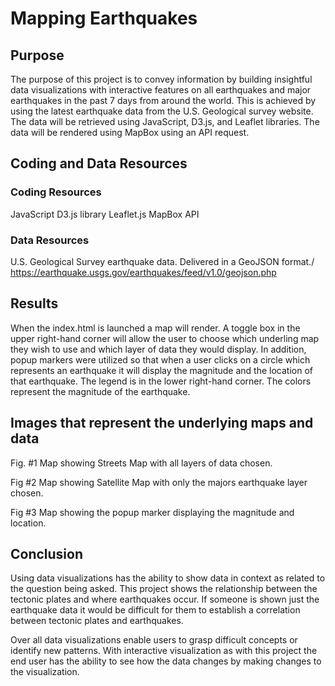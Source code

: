 # Mapping Earthquakes

## Purpose
The purpose of this project is to convey information by building insightful data visualizations with interactive features on all earthquakes and major earthquakes in the past 7 days from around the world. This is achieved by using the latest earthquake data from the U.S. Geological survey website. The data will be retrieved using JavaScript, D3.js, and Leaflet libraries. The data will be rendered using MapBox using an API request. 

## Coding and Data Resources

### Coding Resources
JavaScript	D3.js library
Leaflet.js	MapBox API

### Data Resources
U.S. Geological Survey earthquake data. Delivered in a GeoJSON format./
https://earthquake.usgs.gov/earthquakes/feed/v1.0/geojson.php

## Results

When the index.html is launched a map will render. A toggle box in the upper right-hand corner will allow the user to choose which underling map they wish to use and which layer of data they would display. In addition, popup markers were utilized so that when a user clicks on a circle which represents an earthquake it will display the magnitude and the location of that earthquake. The legend is in the lower right-hand corner. The colors represent the magnitude of the earthquake. 

## Images that represent the underlying maps and data
Fig. #1 Map showing Streets Map with all layers of data chosen.

Fig #2 Map showing Satellite Map with only the majors earthquake layer chosen.

Fig #3 Map showing the popup marker displaying the magnitude and location.


## Conclusion
Using data visualizations has the ability to show data in context as related to the question being asked. This project shows the relationship between the tectonic plates and where earthquakes occur. If someone is shown just the earthquake data it would be difficult for them to establish a correlation between tectonic plates and earthquakes.

Over all data visualizations enable users to grasp difficult concepts or identify new patterns. With interactive visualization as with this project the end user has the ability to see how the data changes by making changes to the visualization. 

